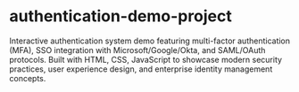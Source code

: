 # authentication-demo-project
Interactive authentication system demo featuring multi-factor authentication (MFA), SSO integration with Microsoft/Google/Okta, and SAML/OAuth protocols. Built with HTML, CSS, JavaScript to showcase modern security practices, user experience design, and enterprise identity management concepts.
